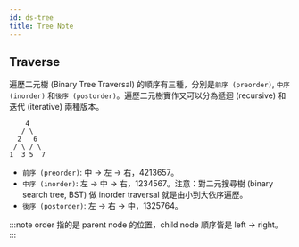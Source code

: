 ```yaml
---
id: ds-tree
title: Tree Note
---
```


## Traverse

遍歷二元樹 (Binary Tree Traversal) 的順序有三種，分別是`前序 (preorder)`, `中序 (inorder)` 和`後序 (postorder)`。遍歷二元樹實作又可以分為遞迴 (recursive) 和迭代 (iterative) 兩種版本。

```
    4
   / \
  2   6
 / \ / \
1  3 5  7
```

- `前序 (preorder)`: 中 -> 左 -> 右，4213657。
- `中序 (inorder)`: 左 -> 中 -> 右，1234567。注意：對二元搜尋樹 (binary search tree, BST) 做 inorder traversal 就是由小到大依序遍歷。
- `後序 (postorder)`: 左 -> 右 -> 中，1325764。

:::note
order 指的是 parent node 的位置，child node 順序皆是 left -> right。
:::
